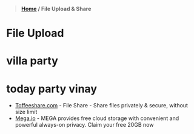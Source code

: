 > **[Home](https://github.com/RakeshKengale/Bookmark)  /  File Upload & Share**
# File Upload
# villa party

# today party vinay

- [Toffeeshare.com](https://toffeeshare.com/) - File Share - Share files privately & secure, without size limit
- [Mega.io](https://mega.io/) - MEGA provides free cloud storage with convenient and powerful always-on privacy. Claim your free 20GB now
